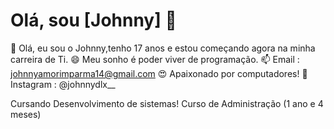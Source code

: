 # Olá, sou [Johnny] 👋

🌱 Olá, eu sou o Johnny,tenho 17 anos e estou começando agora na minha carreira de Ti.
😄 Meu sonho é poder viver de programação.
📫 Email : johnnyamorimparma14@gmail.com 
😍 Apaixonado por computadores!
🔭 Instagram : @johnnydlx__ 

Cursando Desenvolvimento de sistemas! 
Curso de Administração (1 ano e 4 meses)
